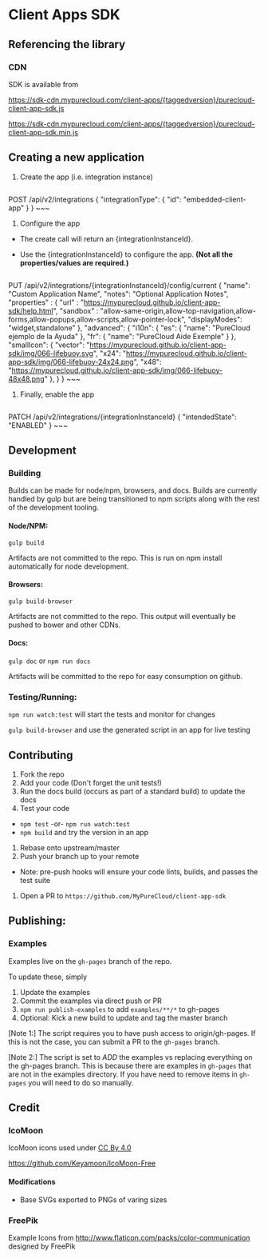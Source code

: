 # Client Apps SDK

## Referencing the library

### CDN

SDK is available from

https://sdk-cdn.mypurecloud.com/client-apps/{taggedversion}/purecloud-client-app-sdk.js

https://sdk-cdn.mypurecloud.com/client-apps/{taggedversion}/purecloud-client-app-sdk.min.js

## Creating a new application

1. Create the app (i.e. integration instance)

    ~~~
POST /api/v2/integrations
{
    "integrationType": {
        "id": "embedded-client-app"
    }
}
    ~~~

1. Configure the app

  - The create call will return an {integrationInstanceId}.

  - Use the {integrationInstanceId} to configure the app.  __(Not all the properties/values are required.)__

    ~~~
PUT /api/v2/integrations/{integrationInstanceId}/config/current
{
    "name": "Custom Application Name",
    "notes": "Optional Application Notes",
    "properties" : {
        "url" : "https://mypurecloud.github.io/client-app-sdk/help.html",
        "sandbox" : "allow-same-origin,allow-top-navigation,allow-forms,allow-popups,allow-scripts,allow-pointer-lock",
        "displayModes": "widget,standalone"
    },
    "advanced": {
        "i10n": {
            "es": {
                "name": "PureCloud ejemplo de la Ayuda"
            },
            "fr": {
                "name": "PureCloud Aide Exemple"
            }
        },
        "smallIcon": {
            "vector": "https://mypurecloud.github.io/client-app-sdk/img/066-lifebuoy.svg",
            "x24": "https://mypurecloud.github.io/client-app-sdk/img/066-lifebuoy-24x24.png",
            "x48": "https://mypurecloud.github.io/client-app-sdk/img/066-lifebuoy-48x48.png"
        },
    }
}
    ~~~

1. Finally, enable the app

    ~~~
PATCH /api/v2/integrations/{integrationInstanceId}
{
    "intendedState": "ENABLED"
}
    ~~~

## Development

### Building
Builds can be made for node/npm, browsers, and docs.  Builds are currently handled by gulp but are being transitioned to npm scripts along with the rest of the development tooling.

#### Node/NPM:
`gulp build`

Artifacts are not committed to the repo.  This is run on npm install automatically for node development.

#### Browsers:
`gulp build-browser`

Artifacts are not committed to the repo.  This output will eventually be pushed to bower and other CDNs.

#### Docs:
`gulp doc` or `npm run docs`

Artifacts will be committed to the repo for easy consumption on github.

### Testing/Running:

`npm run watch:test` will start the tests and monitor for changes

`gulp build-browser` and use the generated script in an app for live testing

## Contributing
1. Fork the repo
1. Add your code (Don't forget the unit tests!)
1. Run the docs build (occurs as part of a standard build) to update the docs
1. Test your code
  * `npm test` -or- `npm run watch:test`
  * `npm build` and try the version in an app
1. Rebase onto upstream/master
1. Push your branch up to your remote
  * Note: pre-push hooks will ensure your code lints, builds, and passes the test suite
1. Open a PR to `https://github.com/MyPureCloud/client-app-sdk`

## Publishing:

### Examples
Examples live on the `gh-pages` branch of the repo.

To update these, simply
1. Update the examples
1. Commit the examples via direct push or PR
1. `npm run publish-examples` to add `examples/**/*` to gh-pages
1. Optional: Kick a new build to update and tag the master branch

[Note 1:] The script requires you to have push access to origin/gh-pages.  If this is not the case, you can submit a PR to the `gh-pages` branch.

[Note 2:] The script is set to *ADD* the examples vs replacing everything on the gh-pages branch.  This is because there are examples in `gh-pages` that are not in the examples directory.  If you have need to remove items in `gh-pages` you will need to do so manually.

## Credit

### IcoMoon

IcoMoon icons used under [CC By 4.0](http://creativecommons.org/licenses/by/4.0/)

https://github.com/Keyamoon/IcoMoon-Free

#### Modifications
* Base SVGs exported to PNGs of varing sizes

### FreePik

Example Icons from http://www.flaticon.com/packs/color-communication designed by FreePik
